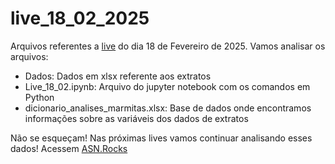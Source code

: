 # live_18_02_2025
Arquivos referentes a [live](https://www.youtube.com/watch?v=rMPPJGbUoAI) do dia 18 de Fevereiro de 2025. Vamos analisar os arquivos:

- Dados: Dados em xlsx referente aos extratos
- Live_18_02.ipynb: Arquivo do jupyter notebook com os comandos em Python
- dicionario_analises_marmitas.xlsx: Base de dados onde encontramos informações sobre as variáveis dos dados de extratos

Não se esqueçam! Nas próximas lives vamos continuar analisando esses dados! Acessem [ASN.Rocks](https://www.youtube.com/@asnrocks)

